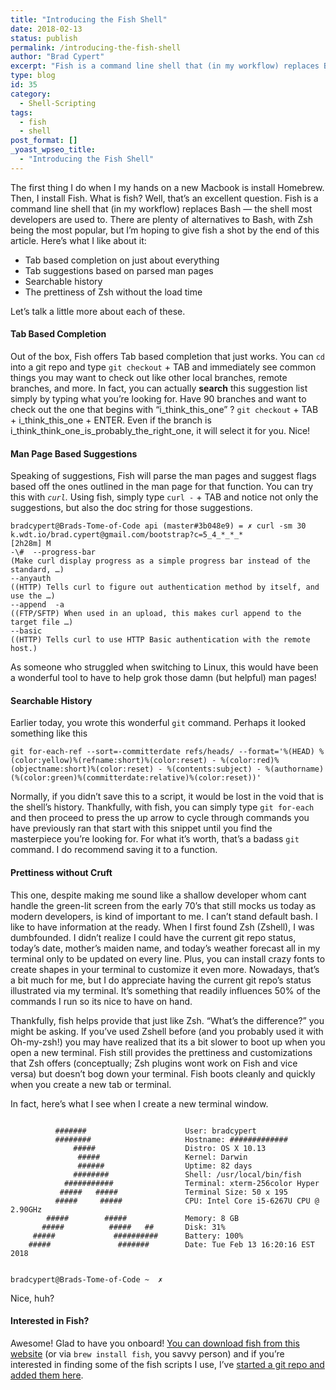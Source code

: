```yaml
---
title: "Introducing the Fish Shell"
date: 2018-02-13
status: publish
permalink: /introducing-the-fish-shell
author: "Brad Cypert"
excerpt: "Fish is a command line shell that (in my workflow) replaces Bash -- the shell most developers are used to. There are plenty of alternatives to Bash, with Zsh being the most popular, but I'm hoping to give fish a shot by the end of this article. Let's discuss why I'm using fish and you should too!"
type: blog
id: 35
category:
  - Shell-Scripting
tags:
  - fish
  - shell
post_format: []
_yoast_wpseo_title:
  - "Introducing the Fish Shell"
---
```


The first thing I do when I my hands on a new Macbook is install Homebrew. Then, I install Fish. What is fish? Well, that’s an excellent question. Fish is a command line shell that (in my workflow) replaces Bash — the shell most developers are used to. There are plenty of alternatives to Bash, with Zsh being the most popular, but I’m hoping to give fish a shot by the end of this article. Here’s what I like about it:

- Tab based completion on just about everything
- Tab suggestions based on parsed man pages
- Searchable history
- The prettiness of Zsh without the load time

Let’s talk a little more about each of these.

#### Tab Based Completion

Out of the box, Fish offers Tab based completion that just works. You can `cd` into a git repo and type `git checkout` + TAB and immediately see common things you may want to check out like other local branches, remote branches, and more. In fact, you can actually **search** this suggestion list simply by typing what you’re looking for. Have 90 branches and want to check out the one that begins with “i_think_this_one” ? `git checkout` + TAB + i_think_this_one + ENTER. Even if the branch is i_think_think_one_is_probably_the_right_one, it will select it for you. Nice!

#### Man Page Based Suggestions

Speaking of suggestions, Fish will parse the man pages and suggest flags based off the ones outlined in the man page for that function. You can try this with _`curl`._ Using fish, simply type `curl -` + TAB and notice not only the suggestions, but also the doc string for those suggestions.

```
bradcypert@Brads-Tome-of-Code api (master#3b048e9) = ✗ curl -sm 30 k.wdt.io/brad.cypert@gmail.com/bootstrap?c=5_4_*_*_*                                                                   [2h28m] M
-\#  --progress-bar                                                                                            (Make curl display progress as a simple progress bar instead of the standard, …)
--anyauth                                                                                                      ((HTTP) Tells curl to figure out authentication method by itself, and use the …)
--append  -a                                                                                                   ((FTP/SFTP) When used in an upload, this makes curl append to the target file …)
--basic                                                                                                              ((HTTP) Tells curl to use HTTP Basic authentication with the remote host.)

```

As someone who struggled when switching to Linux, this would have been a wonderful tool to have to help grok those damn (but helpful) man pages!

#### Searchable History

Earlier today, you wrote this wonderful `git` command. Perhaps it looked something like this

```
git for-each-ref --sort=-committerdate refs/heads/ --format='%(HEAD) %(color:yellow)%(refname:short)%(color:reset) - %(color:red)%(objectname:short)%(color:reset) - %(contents:subject) - %(authorname) (%(color:green)%(committerdate:relative)%(color:reset))'
```

Normally, if you didn’t save this to a script, it would be lost in the void that is the shell’s history. Thankfully, with fish, you can simply type `git for-each` and then proceed to press the up arrow to cycle through commands you have previously ran that start with this snippet until you find the masterpiece you’re looking for. For what it’s worth, that’s a badass `git` command. I do recommend saving it to a function.

#### Prettiness without Cruft

This one, despite making me sound like a shallow developer whom cant handle the green-lit screen from the early 70’s that still mocks us today as modern developers, is kind of important to me. I can’t stand default bash. I like to have information at the ready. When I first found Zsh (Zshell), I was dumbfounded. I didn’t realize I could have the current git repo status, today’s date, mother’s maiden name, and today’s weather forecast all in my terminal only to be updated on every line. Plus, you can install crazy fonts to create shapes in your terminal to customize it even more. Nowadays, that’s a bit much for me, but I do appreciate having the current git repo’s status illustrated via my terminal. It’s something that readily influences 50% of the commands I run so its nice to have on hand.

Thankfully, fish helps provide that just like Zsh. “What’s the difference?” you might be asking. If you’ve used Zshell before (and you probably used it with Oh-my-zsh!) you may have realized that its a bit slower to boot up when you open a new terminal. Fish still provides the prettiness and customizations that Zsh offers (conceptually; Zsh plugins wont work on Fish and vice versa) but doesn’t bog down your terminal. Fish boots cleanly and quickly when you create a new tab or terminal.

In fact, here’s what I see when I create a new terminal window.

```

          #######                      User: bradcypert
          ########                     Hostname: #############
              #####                    Distro: OS X 10.13
               #####                   Kernel: Darwin
               ######                  Uptime: 82 days
              ########                 Shell: /usr/local/bin/fish
            ###########                Terminal: xterm-256color Hyper
           #####   #####               Terminal Size: 50 x 195
          #####     #####              CPU: Intel Core i5-6267U CPU @ 2.90GHz
        #####        #####             Memory: 8 GB
       #####          #####   ##       Disk: 31%
     #####             ##########      Battery: 100%
    #####               #######        Date: Tue Feb 13 16:20:16 EST 2018


bradcypert@Brads-Tome-of-Code ~  ✗

```

Nice, huh?

#### Interested in Fish?

Awesome! Glad to have you onboard! [You can download fish from this website](https://fishshell.com/) (or via `brew install fish`, you savvy person) and if you’re interested in finding some of the fish scripts I use, I’ve [started a git repo and added them here](https://github.com/bradcypert/Pond).

